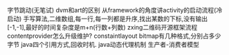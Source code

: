 字节跳动(无笔试)
dvm和art的区别
从framework的角度讲activity的启动流程(冷启动)
手写算法,二维数组,每一行,每一列都是升序,找出某数的下标,没有输出[-1,-1],最好的时间复杂度是m+n(行数+列数)
zxing二维码开源框架流程
contentprovider怎么升级维护?
constaintlayout
bitmap有几种格式,分别占多少字节
java四个引用方式,回收时机.
java动态代理机制
生产者-消费者模型